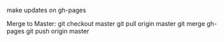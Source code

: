 make updates on gh-pages

Merge to Master:
git checkout master
git pull origin master
git merge gh-pages
git push origin master